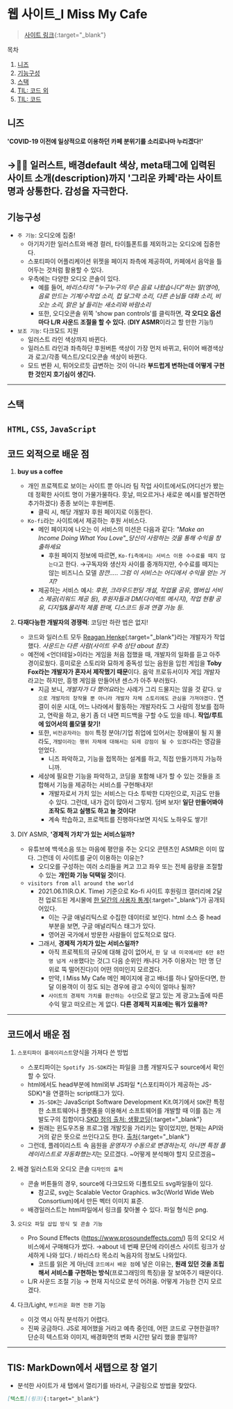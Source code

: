 # 웹 사이트_I Miss My Cafe

> [사이트 링크](https://imissmycafe.com/){:target="_blank"}

목차
1. [니즈](#니즈)
2. [기능구성](#기능구성)
3. [스택](#스택)
4. [TIL: 코드 외](#코드-외적으로-배운-점)
5. [TIL: 코드](#코드에서-배운-점)

## 니즈

**'COVID-19 이전에 일상적으로 이용하던 카페 분위기를 소리로나마 누리겠다!'**

→👍🏻 일러스트, 배경default 색상, meta태그에 입력된 사이트 소개(description)까지 '그리운 카페'라는 사이트명과 상통한다. 감성을 자극한다.
----
## 기능구성

- `주 기능`: 오디오에 집중!
    - 아기자기한 일러스트와 배경 컬러, 타이틀폰트를 제외하고는 오디오에 집중한다.
    - 스포티파이 어플리케이션 위젯을 페이지 좌측에 제공하여, 카페에서 음악을 틀어두는 것처럼 활용할 수 있다.
    - 우측에는 다양한 오디오 콘솔이 있다.
        - 예를 들어, *바리스타의 "누구누구의 무슨 음료 나왔습니다"하는 말(영어), 음료 만드는 기계/수작업 소리, 컵 달그락 소리, 다른 손님들 대화 소리, 비 오는 소리, 맑은 날 들리는 새소리와 바람소리*
        - 또한, 오디오콘솔 위쪽 'show pan controls'를 클릭하면, **각 오디오 옵션마다 L/R 사운드 조절을 할 수 있다.** (**DIY ASMR**이라고 할 만한 기능!)
- `보조 기능`: 다크모드 지원
    - 일러스트 라인 색상까지 바뀐다.
    - 일러스트 라인과 좌측하단 후원버튼 색상이 가장 먼저 바뀌고, 뒤이어 배경색상과 로고/각종 텍스트/오디오콘솔 색상이 바뀐다.
    - 모드 변환 시, 튀어오르듯 급변하는 것이 아니라 **부드럽게 변하는데 어떻게 구현한 것인지 호기심이 생긴다.**
----
## 스택

`HTML`, `CSS`, `JavaScript`
----
## 코드 외적으로 배운 점

1. **buy us a coffee**
    - 개인 프로젝트로 보이는 사이트 뿐 아니라 팀 작업 사이트에서도(어디선가 봤는데 정확한 사이트 명이 가물가물하다. 훗날, 떠오르거나 새로운 예시를 발견하면 추가하겠다) 종종 보이는 후원버튼.
        - 클릭 시, 해당 개발자 후원 페이지로 이동한다.
    - `Ko-fi`라는 사이트에서 제공하는 후원 서비스다.
        - 메인 페이지에 나오는 이 서비스의 미션은 다음과 같다: *"Make an Income Doing What You Love"_당신이 사랑하는 것을 통해 수익을 창출하세요*
            - 후원 페이지 정보에 따르면, `Ko-fi측에서는 서비스 이용 수수료를 떼지 않는다`고 한다.
                →구독자와 생산자 사이를 중개하지만, 수수료를 떼지는 않는 비즈니스 모델
                *잠깐..... 그럼 이 서비스는 어디에서 수익을 얻는 거지?*
        - 제공하는 서비스 예시: *후원, 크라우드펀딩 개설, 작업물 공유, 멤버십 서비스 제공(리워드 제공 등), 후원자들과 DM(다이렉트 메시지), 작업 현황 공유, 디지털&물리적 제품 판매, 디스코드 등과 연결 가능 등.*
    
2. **다재다능한 개발자의 경쟁력**: 코딩만 하란 법은 없지!
    - 코드와 일러스트 모두 [Reagan Henke](https://www.instagram.com/ifthencreate/){:target="_blank"}라는 개발자가 작업했다. *사운드는 다른 사람(사이트 우측 상단 about 참조)*
    - 예전에 <언더테일>이라는 게임을 처음 접했을 때, 개발자의 일화를 듣고 아주 경이로웠다. 흥미로운 스토리와 묘하게 중독성 있는 음원을 입힌 게임을 **Toby Fox라는 개발자가 혼자서 제작했기 때문**이다. 음악 프로듀서이자 게임 개발자라고는 하지만, 흥행 게임을 만들어낸 센스가 아주 부러웠다.
        - 지금 보니, *개발자가 다 했어요*라는 사례가 그리 드물지는 않을 것 같다. `앞으로 개발자의 창작물 뿐 아니라 개발자 자체 스토리에도 관심을 가져야겠다.` 연결이 쉬운 시대, 어느 나라에서 활동하는 개발자라도 그 사람의 정보를 접하고, 연락을 하고, 용기 좀 더 내면 피드백을 구할 수도 있을 테니. **작업/루트에 있어서의 롤모델 찾기!**
        - 또한, `비전공자라는 점이` 특정 분야/기업 취업에 있어서는 장애물이 될 지 몰라도, `개발이라는 행위 자체에 대해서는 되레 강점이 될 수 있겠다`라는 영감을 얻었다.
            - 니즈 파악하고, 기능을 접목하는 설계를 하고, 직접 만들기까지 가능하니까.
        - 세상에 필요한 기능을 파악하고, 코딩을 포함해 내가 할 수 있는 것들을 조합해서 기능을 제공하는 서비스를 구현해내자!
            - 개발자로서 가치 있는 서비스는 다소 투박한 디자인으로, 지금도 만들 수 있다. 그런데, 내가 겁이 많아서 그렇지. 덤벼 보자! **일단 만들어봐야 조작도 하고 실행도 하고 늘 것이다!**
            - 계속 학습하고, 프로젝트를 진행하다보면 지식도 노하우도 쌓기!

3. DIY ASMR, **'경제적 가치'가 있는 서비스일까?**
    - 유튜브에 백색소음 또는 마음에 평안을 주는 오디오 콘텐츠인 ASMR은 이미 많다. 그런데 이 사이트를 굳이 이용하는 이유는?
        - 오디오를 구성하는 여러 소리들을 켜고 끄고 좌우 또는 전체 음량을 조절할 수 있는 **개인화 기능 덕택일 것**이다.
    - `visitors from all around the world`
        - 2021.06.11(R.O.K. Time) 기준으로 Ko-fi 사이트 후원링크 갤러리에 2달 전 업로드된 게시물에 [한 달간의 사용자 통계](https://ko-fi.com/i/IB0B6476HU){:target="_blank"}가 공개되어있다.
            - 이는 구글 애널리틱스로 수집한 데이터로 보인다. html 소스 중 head 부분을 보면, 구글 애널리틱스 태그가 있다.
            - 영어권 국가에서 방문한 사람들이 압도적으로 많다.
        - 그래서, **경제적 가치가 있는 서비스일까?**
            - 아직 프로젝트의 규모에 대해 감이 없어서, `한 달 내 미국에서만 6만 8천명 넘게 사용`했다는 것(그 다음 순위인 캐나다 거주 이용자는 1만 명 단위로 뚝 떨어진다)이 어떤 의미인지 모르겠다.
            - 만약, I Miss My Cafe 메인 페이지에 광고 배너를 하나 달아둔다면, 한 달 이용객이 이 정도 되는 경우에 광고 수익이 얼마나 될까?
            - `사이트의 경제적 가치를 환산하는 수단`으로 알고 있는 게 광고노출에 따른 수익 말고 떠오르는 게 없다. **다른 경제적 지표에는 뭐가 있을까?**
----
## 코드에서 배운 점

1. `스포티파이 플레이리스트`양식을 가져다 쓴 방법
    - 스포티파이는 `Spotify JS-SDK`라는 파일을 크롬 개발자도구 source에서 확인할 수 있다.
    - html에서도 head부분에 html외부 JS파일 *(스포티파이가 제공하는 JS-SDK)*을 연결하는 script태그가 있다.
        - `JS-SDK`는 JavaScript Software Development Kit.여기에서 `SDK`란 특정한 소프트웨어나 플랫폼을 이용해서 소프트웨어를 개발할 때 이를 돕는 개발도구의 집합이다.[SKD 정의 출처: 생활코딩](https://opentutorials.org/course/608/3089){:target="_blank"}
        - 원래는 윈도우즈용 프로그램 개발킷을 가리키는 말이었지만, 현재는 API와 거의 같은 뜻으로 쓰인다고도 한다. [출처](https://skmagic.tistory.com/220){:target="_blank"}
    - 그런데, 플레이리스트 속 음원을 *운영자가 수동으로 변경하는지, 아니면 특정 플레이리스트로 자동화했는지*는 모르겠다. ~어떻게 분석해야 할지 모르겠음~

2. 배경 일러스트와 오디오 콘솔 `디자인의 출처`
    - 콘솔 버튼들의 경우, source에 다크모드와 디폴트모드 svg파일들이 있다.
        - 참고로, svg는 Scalable Vector Graphics. w3c(World Wide Web Consortium)에서 만든 벡터 이미지 표준.
    - 배경일러스트는 html파일에서 링크를 찾아볼 수 있다. 파일 형식은 png.


3. `오디오 파일 삽입 방식 및 콘솔 기능`
    - Pro Sound Effects (https://www.prosoundeffects.com/) 등의 오디오 서비스에서 구매해다가 썼다. →about 네 번째 문단에 라이센스 사이트 링크가 상세하게 나와 있다. / 바리스타 목소리 녹음자의 정보도 나와있다.
        - 코드를 읽은 게 아닌데 `코드에서 배운 점`에 넣은 이유는, **원래 있던 것을 조립해서 서비스를 구현하는 방식**(프로그래밍의 특징)을 잘 보여주기 때문이다.
    - L/R 사운드 조절 기능 → 현재 지식으로 분석 어려움. 어떻게 가능한 건지 모르겠다.

4. 다크/Light, `부드러운 화면 전환` 기능
    - 이것 역시 아직 분석하기 어렵다.
    - 진짜 궁금하다. JS로 제어했을 거라고 예측 중인데, 어떤 코드로 구현한걸까? 단순히 텍스트와 이미지, 배경화면의 변화 시간만 달리 했을 뿐일까?
----
## TIS: MarkDown에서 새탭으로 창 열기

* 분석한 사이트가 새 탭에서 열리기를 바라서, 구글링으로 방법을 찾았다.
```markdown
[텍스트](링크){:target="_blank"}
```